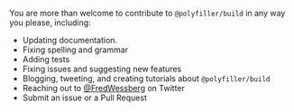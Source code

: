 You are more than welcome to contribute to `@polyfiller/build` in any way you please, including:

- Updating documentation.
- Fixing spelling and grammar
- Adding tests
- Fixing issues and suggesting new features
- Blogging, tweeting, and creating tutorials about `@polyfiller/build`
- Reaching out to [@FredWessberg](https://twitter.com/FredWessberg) on Twitter
- Submit an issue or a Pull Request
